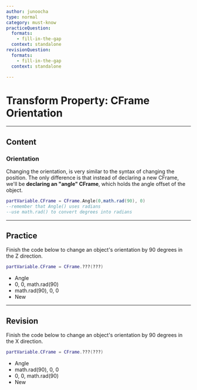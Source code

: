 ```yaml
---
author: junoocha
type: normal
category: must-know
practiceQuestion:
  formats:
    - fill-in-the-gap
  context: standalone
revisionQuestion:
  formats:
    - fill-in-the-gap
  context: standalone

---
```


# Transform Property: CFrame Orientation
---
## Content

### Orientation
Changing the orientation, is very similar to the syntax of changing the position. The only difference is that instead of declaring a new CFrame, we'll be **declaring an "angle" CFrame**, which holds the angle offset of the object.

```lua
partVariable.CFrame = CFrame.Angle(0,math.rad(90), 0)
--remember that Angle() uses radians
--use math.rad() to convert degrees into radians
```

---

## Practice
Finish the code below to change an object's orientation by 90 degrees in the Z direction.

```lua
partVariable.CFrame = CFrame.???(???)
```
- Angle
- 0, 0, math.rad(90)
- math.rad(90), 0, 0
- New

---

## Revision
Finish the code below to change an object's orientation by 90 degrees in the X direction.

```lua
partVariable.CFrame = CFrame.???(???)
```
- Angle
- math.rad(90), 0, 0
- 0, 0, math.rad(90)
- New